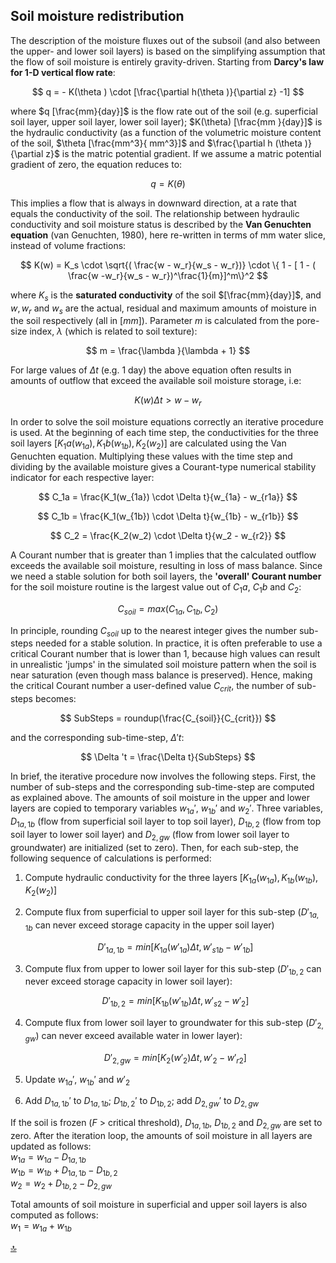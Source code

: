 ## Soil moisture redistribution 

The description of the moisture fluxes out of the subsoil (and also between the upper- and lower soil layers) is based on the simplifying assumption that the flow of soil moisture is entirely gravity-driven. Starting from **Darcy's law for 1-D vertical flow rate**:

$$
q = - K(\theta ) \cdot [\frac{\partial h(\theta )}{\partial z} -1]
$$

where $q [\frac{mm}{day}]$ is the flow rate out of the soil (e.g. superficial soil layer, upper soil layer, lower soil layer); $K(\theta) [\frac{mm }{day}]$ is the hydraulic conductivity (as a function of the volumetric moisture content of the soil, $\theta [\frac{mm^3}{ mm^3}]$ and $\frac{\partial h (\theta )}{\partial z}$ is the matric potential gradient. If we assume a matric potential gradient of zero, the equation reduces to:

$$
q = K(\theta )
$$

This implies a flow that is always in downward direction, at a rate that equals the conductivity of the soil. The relationship between hydraulic conductivity and soil moisture status is described by the **Van Genuchten equation** (van Genuchten, 1980), here re-written in terms of mm water slice, instead of volume fractions:

$$
K(w) = K_s \cdot \sqrt{( \frac{w - w_r}{w_s - w_r})} \cdot \{ 1 - [ 1 - ( \frac{w -w_r}{w_s - w_r})^\frac{1}{m}]^m\}^2
$$

where $K_s$ is the **saturated conductivity** of the soil $[\frac{mm}{day}]$, and $w, w_r$ and $w_s$ are the actual, residual and maximum amounts of moisture in the soil respectively (all in $[mm]$). Parameter $m$ is calculated from the pore-size index, $\lambda$ (which is related to soil texture):

$$
m = \frac{\lambda }{\lambda + 1}
$$

For large values of *Δt* (e.g. 1 day) the above equation often results in amounts of outflow that exceed the available soil moisture storage, i.e:

$$
K(w)\Delta t \gt {w - w_r}
$$

In order to solve the soil moisture equations correctly an iterative procedure is used. At the beginning of each time step, the conductivities for the three soil layers $[K_1a(w_{1a}),K_1b(w_{1b}), K_2(w_2)]$ are calculated using the Van Genuchten equation. Multiplying these values with the time step and dividing by the available moisture gives a Courant-type numerical stability indicator for each respective layer:

$$
C_1a = \frac{K_1(w_{1a}) \cdot \Delta t}{w_{1a} - w_{r1a}}
$$

$$
C_1b = \frac{K_1(w_{1b}) \cdot \Delta t}{w_{1b} - w_{r1b}}
$$

$$
C_2 = \frac{K_2(w_2) \cdot \Delta t}{w_2 - w_{r2}}
$$

A Courant number that is greater than 1 implies that the calculated outflow exceeds the available soil moisture, resulting in loss of mass balance. Since we need a stable solution for both soil layers, the **'overall' Courant number** for the soil moisture routine is the largest value out of $C_1a$, $C_1b$ and $C_2$:

$$
C_{soil} = max (C_{1a},C_{1b},C_2)
$$

In principle, rounding $C_{soil}$ up to the nearest integer gives the number sub-steps needed for a stable solution. In practice, it is often preferable to use a critical Courant number that is lower than 1, because high values can result in unrealistic 'jumps' in the simulated soil moisture pattern when the soil is near saturation (even though mass balance is preserved). Hence, making the critical Courant number a
user-defined value $C_{crit}$, the number of sub-steps becomes:

$$
SubSteps = roundup(\frac{C_{soil}}{C_{crit}})
$$

and the corresponding sub-time-step, $\Delta 't$:

$$
\Delta 't = \frac{\Delta t}{SubSteps}
$$

In brief, the iterative procedure now involves the following steps. First, the number of sub-steps and the corresponding sub-time-step are computed as explained above. The amounts of soil moisture in the upper and lower layers are copied to temporary variables $w_{1a}'$, $w_{1b}'$  and  $w_2'$. Three variables, $D_{1a,1b}$ (flow from superficial soil layer to top soil layer), $D_{1b,2}$ (flow from top soil layer to lower soil layer) and $D_{2,gw}$ (flow from lower soil layer to groundwater) are initialized (set to zero). Then, for each sub-step, the following sequence of calculations is performed:

1. Compute hydraulic conductivity for the three layers $[K_{1a}(w_{1a}),K_{1b}(w_{1b}), K_2(w_2)]$ 

2. Compute flux from superficial to upper soil layer for this sub-step ($D'_{1a,1b}$ can never exceed storage capacity in the upper soil layer)

   $$
   D'_{1a,1b} = min [K_{1a}(w'_{1a})\Delta t,w'_{s1b} -w'_{1b}]
   $$

3. Compute flux from upper to lower soil layer for this sub-step ($D'_{1b,2}$ can never exceed storage capacity in lower soil layer):

   $$
   D'_{1b,2} = min [K_{1b}(w'_{1b})\Delta t,w'_{s2} -w'_2]
   $$

4. Compute flux from lower soil layer to groundwater for this sub-step ($D'_{2,gw}$) can never exceed available water in lower layer):

   $$
   D'_{2,gw} = min [K_2(w'_2)\Delta t,w'_2 -w'_{r2}]
   $$

5. Update $w_{1a}'$,  $w_{1b}'$ and $w'_2$

6. Add $D_{1a,1b}'$ to $D_{1a,1b}$; $D_{1b,2}'$ to $D_{1b,2}$; add $D_{2,gw}'$ to $D_{2,gw}$

If the soil is frozen (*F* \> critical threshold), $D_{1a,1b}$, $D_{1b,2}$ and $D_{2,gw}$ are set to zero. After the iteration loop, the amounts of soil moisture in all layers are updated as follows:
<br>$w_{1a} = w_{1a} - D_{1a,1b}$
<br>$w_{1b} = w_{1b} + D_{1a,1b} - D_{1b,2}$
<br>$w_2 = w_2 + D_{1b,2} - D_{2,gw}$

Total amounts of soil moisture in superficial and upper soil layers is also computed as follows:
<br>$w_1 = w_{1a} + w_{1b}$



[🔝](#top)
